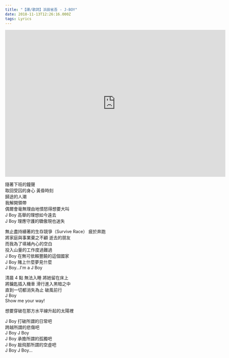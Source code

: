 ```yaml
---
title: "【譯/歌詞】浜田省吾 - J-BOY"
date: 2018-11-13T12:26:16.000Z
tags: Lyrics
---
```


<iframe width="720" height="480" src="https://www.youtube.com/embed/zpn0_Oq1heI" frameborder="0" allow="accelerometer; autoplay; clipboard-write; encrypted-media; gyroscope; picture-in-picture" allowfullscreen></iframe>

隨著下班的鐘聲
<br>取回受囚的身心 黃昏時刻
<br>歸途的人潮
<br>我解開領帶
<br>偶爾會毫無理由地憤怒得想要大叫
<br>J Boy 高舉的理想如今遠去
<br>J Boy 理應守護的驕傲現也迷失

無止盡持續著的生存競爭（Survive Race） 疲於奔跑
<br>將家庭與事業棄之不顧 逝去的朋友
<br>而我為了填補內心的空白
<br>投入山量的工作度過難過
<br>J Boy 在無可依賴豐饒的這個國家
<br>J Boy 賭上什麼夢見什麼
<br>J Boy...I'm a J Boy

清晨 4 點 無法入睡 將她留在床上
<br>將鑰匙插入機車 滑行進入黑暗之中
<br>直到一切都消失為止 破風前行
<br>J Boy
<br>Show me your way!

想要穿破在那方水平線升起的太陽裡

J Boy 打破所謂的日常吧
<br>跨越所謂的悲傷吧
<br>J Boy J Boy
<br>J Boy 承擔所謂的孤獨吧
<br>J Boy 敲飛那所謂的空虛吧
<br>J Boy J Boy...
